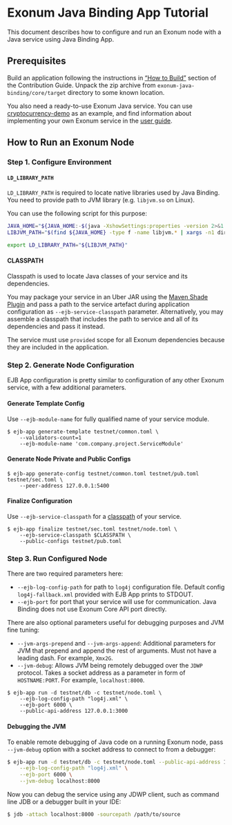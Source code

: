 # Exonum Java Binding App Tutorial
This document describes how to configure and run an Exonum node with a Java service using Java Binding App.

## Prerequisites

Build an application following the instructions in [“How to Build”][how-to-build] section
of the Contribution Guide. Unpack the zip archive from `exonum-java-binding/core/target` directory to some known 
location.

You also need a ready-to-use Exonum Java service. You can use 
[cryptocurrency-demo][cryptocurrency-demo] as an example, and find information about 
implementing your own Exonum service 
in the [user guide](https://exonum.com/doc/version/0.10/get-started/java-binding/).

[how-to-build]: https://github.com/exonum/exonum-java-binding/blob/master/CONTRIBUTING.md#how-to-build
[cryptocurrency-demo]: https://github.com/exonum/exonum-java-binding/tree/master/exonum-java-binding/cryptocurrency-demo

## How to Run an Exonum Node

### Step 1. Configure Environment

#### `LD_LIBRARY_PATH`

`LD_LIBRARY_PATH` is required to locate native libraries used by Java Binding.
You need to provide path to JVM library (e.g. `libjvm.so` on Linux).

You can use the following script for this purpose:

```bash
JAVA_HOME="${JAVA_HOME:-$(java -XshowSettings:properties -version 2>&1 > /dev/null | grep 'java.home' | awk '{print $3}')}"
LIBJVM_PATH="$(find ${JAVA_HOME} -type f -name libjvm.* | xargs -n1 dirname)"

export LD_LIBRARY_PATH="${LIBJVM_PATH}"
```

#### CLASSPATH
Classpath is used to locate Java classes of your service and its dependencies.

You may package your service in an Uber JAR using 
the [Maven Shade Plugin](https://maven.apache.org/plugins/maven-shade-plugin/index.html)
and pass a path to the service artefact during application configuration as `--ejb-service-classpath`
parameter. Alternatively, you may assemble a classpath that includes the path to service and all of 
its dependencies and pass it instead.

The service must use `provided` scope for all Exonum dependencies because they are included in the application.

### Step 2. Generate Node Configuration

EJB App configuration is pretty similar to configuration of any other Exonum service,
with a few additional parameters.

#### Generate Template Config
Use `--ejb-module-name` for fully qualified name of your service module.

```$sh
$ ejb-app generate-template testnet/common.toml \
    --validators-count=1
    --ejb-module-name 'com.company.project.ServiceModule'
```

#### Generate Node Private and Public Configs

```$sh
$ ejb-app generate-config testnet/common.toml testnet/pub.toml testnet/sec.toml \
    --peer-address 127.0.0.1:5400
```

#### Finalize Configuration

Use `--ejb-service-classpath` for a [classpath](#CLASSPATH) of your service.

```$sh
$ ejb-app finalize testnet/sec.toml testnet/node.toml \
    --ejb-service-classpath $CLASSPATH \
    --public-configs testnet/pub.toml
```

### Step 3. Run Configured Node
There are two required parameters here:
- `--ejb-log-config-path` for path to `log4j` configuration file.
  Default config `log4j-fallback.xml` provided with EJB App prints to STDOUT.
- `--ejb-port` for port that your service will use for communication.
  Java Binding does not use Exonum Core API port directly.

There are also optional parameters useful for debugging purposes and JVM fine tuning:
- `--jvm-args-prepend` and `--jvm-args-append`: Additional parameters for JVM that prepend and
 append the rest of arguments. Must not have a leading dash. For example, `Xmx2G`.
- `--jvm-debug`: Allows JVM being remotely debugged over the `JDWP` protocol. Takes a socket address as a parameter in form
 of `HOSTNAME:PORT`. For example, `localhost:8000`.
 
```$sh
$ ejb-app run -d testnet/db -c testnet/node.toml \
    --ejb-log-config-path "log4j.xml" \
    --ejb-port 6000 \
    --public-api-address 127.0.0.1:3000
```

#### Debugging the JVM

To enable remote debugging of Java code on a running Exonum node, 
pass `--jvm-debug` option with a socket address to connect to
from a debugger:

```sh
$ ejb-app run -d testnet/db -c testnet/node.toml --public-api-address 127.0.0.1:3000 \
    --ejb-log-config-path "log4j.xml" \
    --ejb-port 6000 \
    --jvm-debug localhost:8000
```

Now you can debug the service using any JDWP client, such as command line
JDB or a debugger built in your IDE:

```sh
$ jdb -attach localhost:8000 -sourcepath /path/to/source
```
